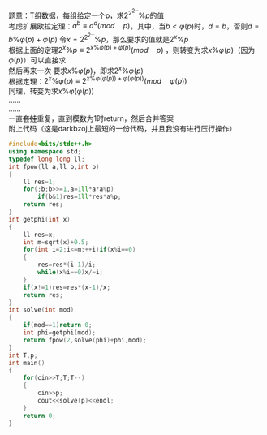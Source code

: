 题意：T组数据，每组给定一个p，求$2^{2^{2^{...}}} \text{%} p$的值  
考虑扩展欧拉定理：$a^b \equiv a^d (mod \quad p)$，其中，当$b < \varphi(p)$时，$d=b$，否则$d=b \text{%} \varphi(p) + \varphi(p)$ 
令$x=2^{2^{2^{...}}} \text{%} p$，那么要求的值就是$2^x \text{%} p$  
根据上面的定理$2^x \text{%} p \equiv 2^{x \text{%} \varphi(p) + \varphi(p)} (mod \quad p)$ ，则转变为求$x \text{%} \varphi(p)$（因为$\varphi(p)$）可以直接求  
然后再来一次
要求$x \text{%} \varphi(p)$，即求$2^x \text{%} \varphi(p)$  
根据定理：$2^x \text{%} \varphi(p) \equiv 2^{x \text{%} \varphi(\varphi(p)) + \varphi(\varphi(p))} (mod \quad \varphi(p))$  
同理，转变为求$x \text{%} \varphi(\varphi(p))$  
……  
……  
一直~~套娃~~重复，直到模数为1时return，然后合并答案  
附上代码（这是darkbzoj上最短的一份代码，并且我没有进行压行操作）  
```cpp
#include<bits/stdc++.h>
using namespace std;
typedef long long ll;
int fpow(ll a,ll b,int p)
{
	ll res=1;
	for(;b;b>>=1,a=1ll*a*a%p)
		if(b&1)res=1ll*res*a%p;
	return res;
}
int getphi(int x)
{
	ll res=x;
	int m=sqrt(x)+0.5;
	for(int i=2;i<=m;++i)if(x%i==0)
	{
		res=res*(i-1)/i;
		while(x%i==0)x/=i;
	}
	if(x!=1)res=res*(x-1)/x;
	return res;
}
int solve(int mod)
{
	if(mod==1)return 0;
	int phi=getphi(mod);
	return fpow(2,solve(phi)+phi,mod);
}
int T,p;
int main()
{
	for(cin>>T;T;T--)
	{
		cin>>p;
		cout<<solve(p)<<endl;
	}
	return 0;
}
```